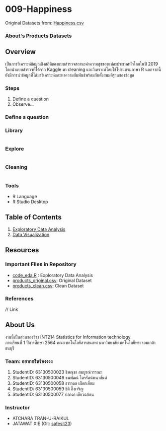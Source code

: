 # 009-Happiness

Original Datasets from: [Happiness.csv](https://www.kaggle.com/unsdsn/world-happiness?select=2019.csv)

### About's Products Datasets

## Overview
  เป็นการวิเคราะห์ข้อมูลเชิงสถิติของแบบสำรวจสถานะค่าความสุขของแต่ละประเทศทั่วโลกในปี 2019 โดยนำแบบสำรวจที่ได้จาก Kaggle มา cleaning และวิเคราะห์โดยใช้โปรแกรมภาษา R นอกจากนี้ยังมีการนำข้อมูลที่ได้มาวิเคราะห์และหาความสัมพันธ์พร้อมกับตั้งสมมติฐานของข้อมูล

### Steps

1. Define a question
2. Observe...

### Define a question

### Library
```{R}

```

### Explore
```{R}

```

### Cleaning
```{R}

```

### Tools

- R Language
- R Studio Desktop

## Table of Contents

1. [Exploratory Data Analysis](./01_explore.md)
2. [Data Visualization]()

## Resources

### Important Files in Repository

- [code_eda.R](./code_eda.R) : Exploratory Data Analysis
- [products_original.csv](./products_original.csv): Original Dataset
- [products_clean.csv](./products_original.csv): Clean Dataset

### References

// Link

## About Us

งานนี้เป็นส่วนของวิชา INT214 Statistics for Information technology <br/> ภาคเรียนที่ 1 ปีการศึกษา 2564 คณะเทคโนโลยีสารสนเทศ มหาวิทยาลัยเทคโนโลยีพระจอมเกล้าธนบุรี

### Team: อยากกรีดร้องงงง

1. StudentID: 63130500023 ชิษณุชา สมบูรณ์วรรณะ
2. StudentID: 63130500049 ธนพัฒน์ ไตรรัตน์พนาสันต์
3. StudentID: 63130500058 ธาราดล เผือกเอี่ยม
4. StudentID: 63130500059 ธิติ อึ๊งเจริญ
5. StudentID: 63130500077 ปภาดา เขียวฉอ้อน

### Instructor

- ATCHARA TRAN-U-RAIKUL
- JATAWAT XIE (Git: [safesit23](https://github.com/safesit23))
